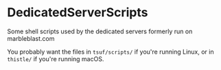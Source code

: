 # DedicatedServerScripts
Some shell scripts used by the dedicated servers formerly run on marbleblast.com

You probably want the files in `tsuf/scripts/` if you're running Linux, or in `thistle/` if you're running macOS. 
